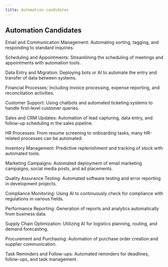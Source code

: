 ```yaml
---
title: Automation candidates
---
```

## Automation Candidates

Email and Communication Management: Automating sorting, tagging, and responding to standard inquiries.

Scheduling and Appointments: Streamlining the scheduling of meetings and appointments with automation tools.

Data Entry and Migration: Deploying bots or AI to automate the entry and transfer of data between systems.

Financial Processes: Including invoice processing, expense reporting, and reconciliation activities.

Customer Support: Using chatbots and automated ticketing systems to handle first-level customer queries.

Sales and CRM Updates: Automation of lead capturing, data entry, and follow-up scheduling in the sales pipeline.

HR Processes: From resume screening to onboarding tasks, many HR-related processes can be automated.

Inventory Management: Predictive replenishment and tracking of stock with automated tools.

Marketing Campaigns: Automated deployment of email marketing campaigns, social media posts, and ad placements.

Quality Assurance Testing: Automated software testing and error reporting in development projects.

Compliance Monitoring: Using AI to continuously check for compliance with regulations in various fields.

Performance Reporting: Generation of reports and analytics automatically from business data.

Supply Chain Optimization: Utilizing AI for logistics planning, routing, and demand forecasting.

Procurement and Purchasing: Automation of purchase order creation and supplier communication.

Task Reminders and Follow-ups: Automated reminders for deadlines, follow-ups, and task management.
